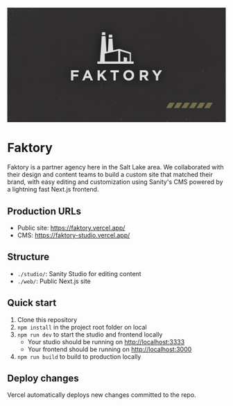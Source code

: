 ![Faktory Banner](./web/public/og-image.png)

# Faktory

Faktory is a partner agency here in the Salt Lake area. We collaborated with their design and content teams to build a custom site that matched their brand, with easy editing and customization using Sanity's CMS powered by a lightning fast Next.js frontend.

## Production URLs

- Public site: https://faktory.vercel.app/
- CMS: https://faktory-studio.vercel.app/

## Structure

- `./studio/`: Sanity Studio for editing content
- `./web/`: Public Next.js site

## Quick start

1. Clone this repository
2. `npm install` in the project root folder on local
3. `npm run dev` to start the studio and frontend locally
   - Your studio should be running on [http://localhost:3333](http://localhost:3333)
   - Your frontend should be running on [http://localhost:3000](http://localhost:3000)
4. `npm run build` to build to production locally

## Deploy changes

Vercel automatically deploys new changes committed to the repo.
